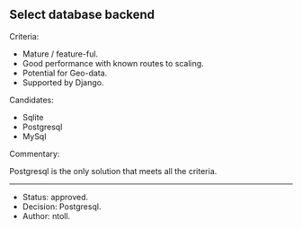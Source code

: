 ## Select database backend

Criteria:

* Mature / feature-ful.
* Good performance with known routes to scaling.
* Potential for Geo-data.
* Supported by Django.

Candidates:

* Sqlite 
* Postgresql
* MySql

Commentary:

Postgresql is the only solution that meets all the criteria.

---

* Status: approved.
* Decision: Postgresql.
* Author: ntoll.
